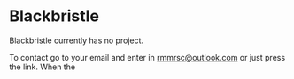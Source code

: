 # Blackbristle
Blackbristle currently has no project.

To contact go to your email and enter in rmmrsc@outlook.com or just press the link. When the 
